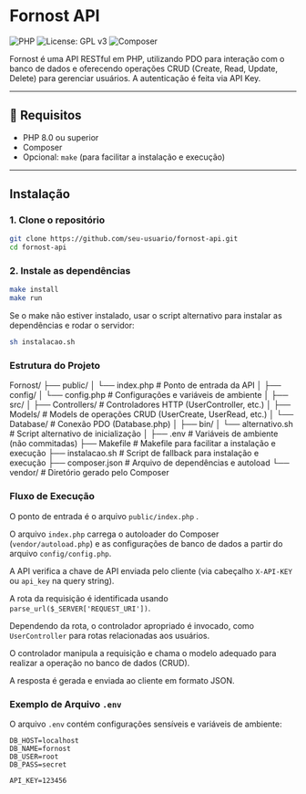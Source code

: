 # Fornost API

![PHP](https://img.shields.io/badge/php-8.x-blue)
![License: GPL v3](https://img.shields.io/badge/License-GPLv3-blue.svg)
![Composer](https://img.shields.io/badge/dependencies-managed%20by-composer-yellow)

Fornost é uma API RESTful em PHP, utilizando PDO para interação com o banco de dados e oferecendo operações CRUD (Create, Read, Update, Delete) para gerenciar usuários. A autenticação é feita via API Key.

---

## 🔧 Requisitos

- PHP 8.0 ou superior
- Composer
- Opcional: `make` (para facilitar a instalação e execução)

---

##  Instalação

### 1. Clone o repositório

```bash
git clone https://github.com/seu-usuario/fornost-api.git
cd fornost-api
```

### 2. Instale as dependências


```bash
make install  
make run      
```

Se o make não estiver instalado, usar o script alternativo para instalar as dependências e rodar o servidor:


```bash
sh instalacao.sh
```

### Estrutura do Projeto


Fornost/
├── public/
│   └── index.php            # Ponto de entrada da API
│
├── config/
│   └── config.php           # Configurações e variáveis de ambiente
│
├── src/
│   ├── Controllers/         # Controladores HTTP (UserController, etc.)
│   ├── Models/              # Models de operações CRUD (UserCreate, UserRead, etc.)
│   └── Database/            # Conexão PDO (Database.php)
│
├── bin/
│   └── alternativo.sh       # Script alternativo de inicialização
│
├── .env                     # Variáveis de ambiente (não commitadas)
├── Makefile                 # Makefile para facilitar a instalação e execução
├── instalacao.sh            # Script de fallback para instalação e execução
├── composer.json            # Arquivo de dependências e autoload
└── vendor/                  # Diretório gerado pelo Composer

### Fluxo de Execução

O ponto de entrada é o arquivo `public/index.php` . 

O arquivo `index.php` carrega o autoloader do Composer (`vendor/autoload.php`) e as configurações de banco de dados a partir do arquivo `config/config.php`.

A API verifica a chave de API enviada pelo cliente (via cabeçalho `X-API-KEY` ou `api_key` na query string).

A rota da requisição é identificada usando `parse_url($_SERVER['REQUEST_URI'])`.

Dependendo da rota, o controlador apropriado é invocado, como `UserController` para rotas relacionadas aos usuários.

O controlador manipula a requisição e chama o modelo adequado para realizar a operação no banco de dados (CRUD).

A resposta é gerada e enviada ao cliente em formato JSON.

### Exemplo de Arquivo `.env`

O arquivo `.env` contém configurações sensíveis e variáveis de ambiente:
```
DB_HOST=localhost
DB_NAME=fornost
DB_USER=root
DB_PASS=secret

API_KEY=123456
```
